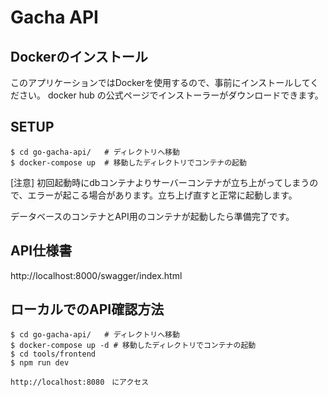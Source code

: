 # Gacha API

## Dockerのインストール
このアプリケーションではDockerを使用するので、事前にインストールしてください。
docker hub の公式ページでインストーラーがダウンロードできます。

## SETUP

```
$ cd go-gacha-api/   # ディレクトリへ移動
$ docker-compose up  # 移動したディレクトリでコンテナの起動
```
[注意]
初回起動時にdbコンテナよりサーバーコンテナが立ち上がってしまうので、エラーが起こる場合があります。立ち上げ直すと正常に起動します。


データベースのコンテナとAPI用のコンテナが起動したら準備完了です。

## API仕様書
http://localhost:8000/swagger/index.html

## ローカルでのAPI確認方法
```
$ cd go-gacha-api/   # ディレクトリへ移動
$ docker-compose up -d # 移動したディレクトリでコンテナの起動
$ cd tools/frontend
$ npm run dev

http://localhost:8080　にアクセス
```
